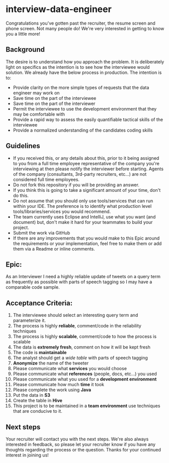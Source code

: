 # interview-data-engineer

Congratulations you've gotten past the recruiter, the resume screen and phone screen.   Not many people do!   We're very interested in getting to know you a little more!

## Background
The desire is to understand how you approach the problem.   It is deliberately light on specifics as the intention is to see how the interviewee would solution.  We already have the below process in production.   The intention is to:
* Provide clarity on the more simple types of requests that the data engineer may work on
* Save time on the part of the interviewee
* Save time on the part of the interviewer
* Permit the interviewee to use the development environment that they may be comfortable with
* Provide a rapid way to assess the easily quantifiable tactical skills of the interviewee
* Provide a normalized understanding of the candidates coding skills

## Guidelines
* If you received this, or any details about this, prior to it being assigned to you from a full time employee representative of the company you're interviewing at then please notify the interviewer before starting.   Agents of the company (consultants, 3rd-party recruiters, etc...) are not considered full time employees.
* Do not fork this repository if you will be providing an answer.
* If you think this is going to take a significant amount of your time, don't do this.
* Do not assume that you should only use tools/services that can run within your IDE.   The preference is to identify what production level tools/libraries/services you would recommend.
* The team currently uses Eclipse and IntelliJ, use what you want (and document) but, don't make it hard for your teammates to build your project.
* Submit the work via GitHub
* If there are any improvements that you would make to this Epic around the requirements or your implementation, feel free to make them or add them via a Readme or inline comments.

## Epic:
As an Interviewer I need a highly reliable update of tweets on a query term as frequently as possible with parts of speech tagging so I may have a comparable code sample.

## Acceptance Criteria:
1. The interviewee should select an interesting query term and parameterize it.
2. The process is highly **reliable**, comment/code in the reliability techniques
3. The process is highly **scalable**, comment/code to how the process is scalable
4. The data is **extremely fresh**, comment on how it will be kept fresh
5. The code is **maintainable**
6. The analyst should get a *wide table* with parts of speech tagging
7. **Anonymize** the name of the tweeter
8. Please communicate what **services** you would choose
9. Please communicate what **references** (people, docs, etc...) you used
10. Please communicate what you used for a **development environment**
11. Please communicate how much **time** it took
12. Please complete the work using **Java**
13. Put the data in **S3**
14. Create the table in **Hive**
15. This project is to be maintained in a **team environment** use techniques that are conducive to it.

## Next steps
Your recruiter will contact you with the next steps.   We're also always interested in feedback, so please let your recruiter know if you have any thoughts regarding the process or the question.   Thanks for your continued interest in joining us!
